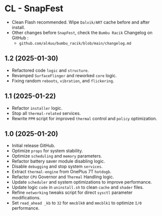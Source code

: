 # CL - SnapFest
- Clean Flash recommended. Wipe `Dalvik/ART` cache before and after install.
- Other changes before `SnapFest`, check the `Bumbu Racik` Changelog on GitHub :
  - `github.com/al4uu/bumbu_racik/blob/main/changelog.md`

## 1.2 (2025-01-30)
- Refactored code `logic` and `structure`.
- Revamped `SurfaceFlinger` and reworked `core` logic.
- Fixing random `reboots`, `vibration`, and `flickering`.

## 1.1 (2025-01-22)
- Refactor `installer` logic.
- Stop all `thermal-related` services.
- Rewrite `PPM` script for improved `thermal` control and `policy` optimization.

## 1.0 (2025-01-20)
- Initial release GitHub.
- Optimize `props` for system stability.
- Optimize `scheduling` and `memory` parameters.
- Refactor battery saver module disabling logic.
- Disable `debugging` and stop system `services`.
- Extract `thermal-engine` from OnePlus 7T `hotdogb`.
- Refactor `CPU` Governor and `Thermal` Handling logic.
- Update `scheduler` and system optimizations to improve performance.
- Update logic `code` in `uninstall.sh` to clean `cache` and `shader` files.
- Refine `networking` tweaks script for direct `sysctl` parameter modifications.
- Set `read_ahead _kb` to `32` for `mmcblk0` and `mmcblk1` to optimize `I/0` performance.
